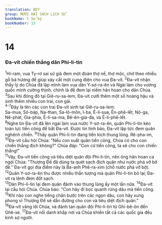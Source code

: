 ```yaml
---
translation: BDY
group: MƯƠI HAI SÁCH LỊCH SỬ
bookName: I Sử ký 
bookNumber: 13
---
```


<div class="title"><h1>14</h1><h3>Đa-vít chiến thắng dân Phi-li-tin</h3></div>
<span class="verse 1su_14_1"><sup>1</sup>Hi-ram, vua Ty-rơ sai sứ giả đem một đoàn thợ nề, thợ mộc, chở theo nhiều gỗ bá hương để giúp xây cất một cung điện cho vua Đa-vít. </span>
<span class="verse 1su_14_2"><sup>2</sup>Đa-vít nhận thấy lý do Chúa đã lập mình làm vua dân Y-sơ-ra-ên và Ngài làm cho vương quốc mình cường thịnh, chính là để đem lại niềm hân hoan cho dân Chúa.<br/></span>
<span class="verse 1su_14_3"><sup>3</sup>Sau khi đóng đô tại Giê-ru-sa-lem, Đa-vít cưới thêm một số hoàng hậu và sinh thêm nhiều con trai, con gái.<br/></span>
<span class="verse 1su_14_4 1su_14_5 1su_14_6 1su_14_7"><sup>4-7</sup>Đây là tên các con trai Đa-vít sinh tại Giê-ru-sa-lem:<br/>Sa-mua, Sô-báp, Na-than, Sa-lô-môn, I-ba, Ê-li-sua, Ên-phê-lết, Nô-ga, Nê-phát, Gia-phia, Ê-li-sa-ma, Bê-ên-gia-đa, và Ê-li-phê-lết.<br/></span>
<span class="verse 1su_14_8"><sup>8</sup>Nghe tin Đa-vít đã lên ngai làm vua nước Y-sơ-ra-ên, quân Phi-li-tin kéo toàn lực tiến công để bắt Đa-vít. Được tin tình báo, Đa-vít lập tức đem quân nghênh chiến. </span>
<span class="verse 1su_14_9"><sup>9</sup>Thấy quân Phi-li-tin đang tiến kích thung lũng. Rê-pha-im, </span>
<span class="verse 1su_14_10"><sup>10</sup>Đa-vít cầu hỏi Chúa: &#34;Nếu con xuất quân tiến công, Chúa có cho con chiến thắng địch không?&#34; Chúa đáp: &#34;Con cứ tiến công, ta sẽ cho con chiến thắng!&#34; <br/></span>
<span class="verse 1su_14_11"><sup>11</sup>Vậy, Đa-vít tiến công và tiêu diệt quân đội Phi-li-tin, nên ông hân hoan ca ngợi Chúa: &#34;Thượng Đế đã dùng ta quét sạch địch quân như nước phá vỡ bờ đê.&#34; Đa-vít gọi địa điểm này là Ba-anh Phê-ra-xim (chỗ nước phá vỡ bờ). </span>
<span class="verse 1su_14_12"><sup>12</sup>Quân Y-sơ-ra-ên thu được nhiều thần tượng mà quân Phi-li-tin bỏ lại; Đa-vít ra lệnh đem đốt sạch.<br/></span>
<span class="verse 1su_14_13"><sup>13</sup>Dân Phi-li-tin lại đem quân đánh vào thung lũng ấy một lần nữa. </span>
<span class="verse 1su_14_14"><sup>14</sup>Đa-vít lại cầu hỏi Chúa. Chúa bảo: &#34;Con hãy đi bọc quanh rừng dâu mà tiến công. </span>
<span class="verse 1su_14_15"><sup>15</sup>Khi nào con nghe tiếng chân bước trên các ngọn dâu, con hãy xung phong vì Thượng Đế sẽ dẫn đường cho con và tiêu diệt địch quân.&#34;<br/></span>
<span class="verse 1su_14_16"><sup>16</sup>Đa-vít vâng lời Chúa, và đánh tan quân đội Phi-li-tin từ Ghi-bê-ôn đến Ghê-xe. </span>
<span class="verse 1su_14_17"><sup>17</sup>Đa-vít nổi danh khắp nơi và Chúa khiến tất cả các quốc gia đều kính sợ người.</span>
